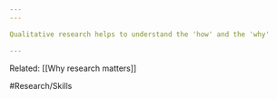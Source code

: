 ```yaml
---
---

Qualitative research helps to understand the 'how' and the 'why'

---
```

Related:
[[Why research matters]]

#Research/Skills 